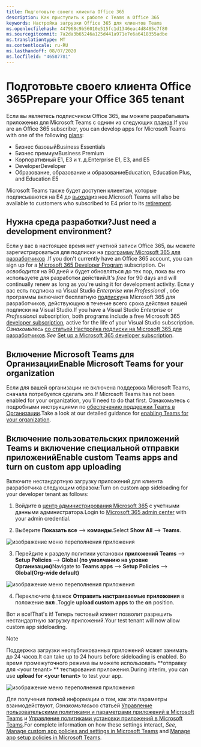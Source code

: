 ```yaml
---
title: Подготовьте своего клиента Office 365
description: Как приступить к работе с Teams в Office 365
keywords: Настройка загрузки Office 365 для клиентов Teams
ms.openlocfilehash: 447968c9b56010e515fc1d1346eac4d8485c7f80
ms.sourcegitcommit: 7a2da3b65246a125d441a971e7e6a6418355adbe
ms.translationtype: MT
ms.contentlocale: ru-RU
ms.lasthandoff: 08/07/2020
ms.locfileid: "46587781"
---
```

# <a name="prepare-your-office-365-tenant"></a><span data-ttu-id="7dec2-104">Подготовьте своего клиента Office 365</span><span class="sxs-lookup"><span data-stu-id="7dec2-104">Prepare your Office 365 tenant</span></span>

<span data-ttu-id="7dec2-105">Если вы являетесь подписчиком Office 365, вы можете разрабатывать приложения для Microsoft Teams с одним из следующих [планов](https://products.office.com/business/compare-more-office-365-for-business-plans):</span><span class="sxs-lookup"><span data-stu-id="7dec2-105">If you are an Office 365 subscriber, you can develop apps for Microsoft Teams with one of the following [plans](https://products.office.com/business/compare-more-office-365-for-business-plans):</span></span>

* <span data-ttu-id="7dec2-106">Бизнес базовый</span><span class="sxs-lookup"><span data-stu-id="7dec2-106">Business Essentials</span></span>
* <span data-ttu-id="7dec2-107">Бизнес премиум</span><span class="sxs-lookup"><span data-stu-id="7dec2-107">Business Premium</span></span>
* <span data-ttu-id="7dec2-108">Корпоративный E1, E3 и т. д.</span><span class="sxs-lookup"><span data-stu-id="7dec2-108">Enterprise E1, E3, and E5</span></span>
* <span data-ttu-id="7dec2-109">Developer</span><span class="sxs-lookup"><span data-stu-id="7dec2-109">Developer</span></span>
* <span data-ttu-id="7dec2-110">Образование, образование и образование</span><span class="sxs-lookup"><span data-stu-id="7dec2-110">Education, Education Plus, and Education E5</span></span>

<span data-ttu-id="7dec2-111">Microsoft Teams также будет доступен клиентам, которые подписываются на E4 до [выхода](https://support.office.com//article/important-information-for-office-365-enterprise-e4-customers-f9572348-43a2-43fa-a3d8-3b6c9c042147)из нее.</span><span class="sxs-lookup"><span data-stu-id="7dec2-111">Microsoft Teams will also be available to customers who subscribed to E4 prior to its [retirement](https://support.office.com//article/important-information-for-office-365-enterprise-e4-customers-f9572348-43a2-43fa-a3d8-3b6c9c042147).</span></span>

## <a name="just-need-a-development-environment"></a><span data-ttu-id="7dec2-112">Нужна среда разработки?</span><span class="sxs-lookup"><span data-stu-id="7dec2-112">Just need a development environment?</span></span>

<span data-ttu-id="7dec2-113">Если у вас в настоящее время нет учетной записи Office 365, вы можете зарегистрироваться для подписки на [программу Microsoft 365 для разработчиков](https://developer.microsoft.com/microsoft-365/dev-program) .</span><span class="sxs-lookup"><span data-stu-id="7dec2-113">If you don't currently have an Office 365 account, you can sign up for a [Microsoft 365 Developer Program](https://developer.microsoft.com/microsoft-365/dev-program) subscription.</span></span> <span data-ttu-id="7dec2-114">Он *освободится* на 90 дней и будет обновляться до тех пор, пока вы его используете для разработки действий.</span><span class="sxs-lookup"><span data-stu-id="7dec2-114">It's *free* for 90 days and will continually renew as long as you're using it for development activity.</span></span> <span data-ttu-id="7dec2-115">Если у вас есть подписка на Visual Studio *Enterprise* или *Professional* , обе программы включают бесплатную [подписку](https://aka.ms/MyVisualStudioBenefits)на Microsoft 365 для разработчиков, действующую в течение всего срока действия вашей подписки на Visual Studio.</span><span class="sxs-lookup"><span data-stu-id="7dec2-115">If you have a Visual Studio *Enterprise* or *Professional* subscription, both programs include a free Microsoft 365 [developer subscription](https://aka.ms/MyVisualStudioBenefits), active for the life of your Visual Studio subscription.</span></span> <span data-ttu-id="7dec2-116">*Ознакомьтесь* [со статьей Настройка подписки на Microsoft 365 для разработчиков](https://docs.microsoft.com/office/developer-program/office-365-developer-program-get-started).</span><span class="sxs-lookup"><span data-stu-id="7dec2-116">*See* [Set up a Microsoft 365 developer subscription](https://docs.microsoft.com/office/developer-program/office-365-developer-program-get-started).</span></span>

## <a name="enable-microsoft-teams-for-your-organization"></a><span data-ttu-id="7dec2-117">Включение Microsoft Teams для Организации</span><span class="sxs-lookup"><span data-stu-id="7dec2-117">Enable Microsoft Teams for your organization</span></span>

<span data-ttu-id="7dec2-118">Если для вашей организации не включена поддержка Microsoft Teams, сначала потребуется сделать это.</span><span class="sxs-lookup"><span data-stu-id="7dec2-118">If Microsoft Teams has not been enabled for your organization, you'll need to do that first.</span></span> <span data-ttu-id="7dec2-119">Ознакомьтесь с подробными инструкциями по [обеспечению поддержки Teams в Организации](https://docs.microsoft.com/microsoftteams/enable-features-office-365).</span><span class="sxs-lookup"><span data-stu-id="7dec2-119">Take a look at our detailed guidance for [enabling Teams for your organization](https://docs.microsoft.com/microsoftteams/enable-features-office-365).</span></span>

## <a name="enable-custom-teams-apps-and-turn-on-custom-app-uploading"></a><span data-ttu-id="7dec2-120">Включение пользовательских приложений Teams и включение специальной отправки приложений</span><span class="sxs-lookup"><span data-stu-id="7dec2-120">Enable custom Teams apps and turn on custom app uploading</span></span>

<span data-ttu-id="7dec2-121">Включите нестандартную загрузку приложений для клиента разработчика следующим образом:</span><span class="sxs-lookup"><span data-stu-id="7dec2-121">Turn on custom app sideloading for your developer tenant as follows:</span></span>

1. <span data-ttu-id="7dec2-122">Войдите в [центр администрирования Microsoft 365](https://admin.microsoft.com/Adminportal/Home?source=applauncher#/homepage#/) с учетными данными администратора.</span><span class="sxs-lookup"><span data-stu-id="7dec2-122">Login to [Microsoft 365 admin center](https://admin.microsoft.com/Adminportal/Home?source=applauncher#/homepage#/) with your admin credential.</span></span> 

2. <span data-ttu-id="7dec2-123">Выберите **Показать все**  -->  **команды**.</span><span class="sxs-lookup"><span data-stu-id="7dec2-123">Select **Show All** --> **Teams**.</span></span> 

![изображение меню переполнения приложения](~/assets/images/prepare-test-tenant/admin-center.png)

3. <span data-ttu-id="7dec2-125">Перейдите к разделу политики установки **приложений Teams**  -->  **Setup Policies**  -->  **Global (по умолчанию на уровне Организации)**</span><span class="sxs-lookup"><span data-stu-id="7dec2-125">Navigate to **Teams apps** --> **Setup Policies** --> **Global(Org-wide default)**</span></span>  

![изображение меню переполнения приложения](~/assets/images/prepare-test-tenant/turn-on-sideload.png)

4. <span data-ttu-id="7dec2-127">Переключите флажок **Отправить настраиваемые приложения** в положение **вкл** .</span><span class="sxs-lookup"><span data-stu-id="7dec2-127">Toggle **upload custom apps** to the **on** position.</span></span>

<span data-ttu-id="7dec2-128">Вот и все!</span><span class="sxs-lookup"><span data-stu-id="7dec2-128">That's it!</span></span> <span data-ttu-id="7dec2-129">Теперь тестовый клиент позволит разрешить нестандартную загрузку приложений.</span><span class="sxs-lookup"><span data-stu-id="7dec2-129">Your test tenant will now allow custom app sideloading.</span></span>

> [!Note] 
> <span data-ttu-id="7dec2-130">Поддержка загрузки неопубликованных приложений может занимать до 24 часов.</span><span class="sxs-lookup"><span data-stu-id="7dec2-130">It can take up to 24 hours before sideloading is enabled.</span></span> <span data-ttu-id="7dec2-131">Во время промежуточного режима вы можете использовать \*\*отправку для \<your tenant> \*\* тестирования приложения.</span><span class="sxs-lookup"><span data-stu-id="7dec2-131">During interim, you can use **upload for \<your tenant>** to test your app.</span></span>

![изображение меню переполнения приложения](~/assets/images/prepare-test-tenant/upload-for-contoso.png)

<span data-ttu-id="7dec2-133">Для получения полной информации о том, как эти параметры взаимодействуют, *Ознакомьтесь*со статьей [Управление пользовательскими политиками и параметрами приложений в Microsoft Teams](https://docs.microsoft.com/microsoftteams/teams-custom-app-policies-and-settings) и [Управление политиками установки приложений в Microsoft Teams](https://docs.microsoft.com/microsoftteams/teams-app-setup-policies).</span><span class="sxs-lookup"><span data-stu-id="7dec2-133">For complete information on how these settings interact, *See*, [Manage custom app policies and settings in Microsoft Teams](https://docs.microsoft.com/microsoftteams/teams-custom-app-policies-and-settings) and [Manage app setup policies in Microsoft Teams](https://docs.microsoft.com/microsoftteams/teams-app-setup-policies).</span></span>
